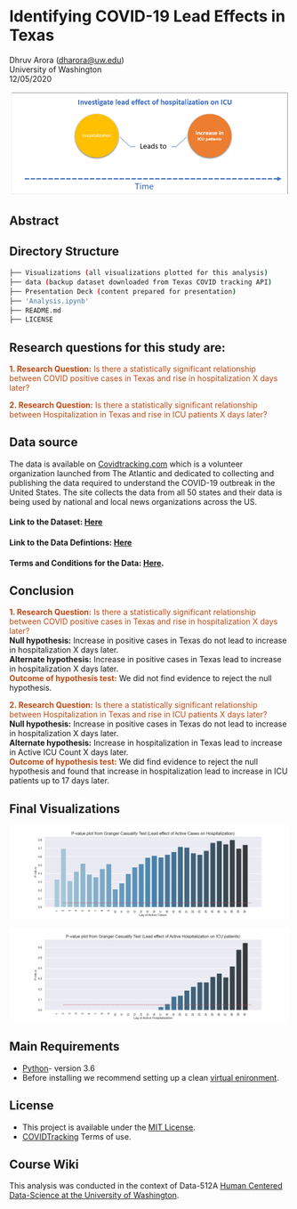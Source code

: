# Identifying COVID-19 Lead Effects in Texas
Dhruv Arora (dharora@uw.edu)  
University of Washington  
12/05/2020  

![Lead effect](https://github.com/Arora-Dhruv/Identifying-COVID-19-Lead-Effects-in-Texas/blob/main/Visualizations/Leadeffect_1.PNG)

## Abstract

## Directory Structure
```bash
├── Visualizations (all visualizations plotted for this analysis)
├── data (backup dataset downloaded from Texas COVID tracking API)
├── Presentation Deck (content prepared for presentation)
├── 'Analysis.ipynb'
├── README.md
├── LICENSE

```

## Research questions for this study are:
<font color='#C24914'>**1. Research Question:** Is there a statistically significant relationship between COVID positive cases in Texas and rise in hospitalization X days later?</font> 

<font color='#C24914'>**2. Research Question:**  Is there a statistically significant relationship between Hospitalization in Texas and rise in ICU patients X days later?</font>


## Data source
The data is available on [Covidtracking.com](https://covidtracking.com/) which is a volunteer organization launched from The Atlantic and dedicated to collecting and publishing the data required to understand the COVID-19 outbreak in the United States. The site collects the data from all 50 states and their data is being used by national and local news organizations across the US.  
#### Link to the Dataset: [Here](https://covidtracking.com/data/api)
#### Link to the Data Defintions: [Here](https://covidtracking.com/about-data/data-definitions)
#### Terms and Conditions for the Data: [Here](https://covidtracking.com/terms-and-conditions). 

## Conclusion
<font color='#C24914'>**1. Research Question:** Is there a statistically significant relationship between COVID positive cases in Texas and rise in hospitalization X days later?</font>  
**Null hypothesis:** Increase in positive cases in Texas do not lead to increase in hospitalization X days later.  
**Alternate hypothesis:** Increase in positive cases in Texas lead to increase in hospitalization X days later.  
<font color='#C24914'>**Outcome of hypothesis test:**</font> We did not find evidence to reject the null hypothesis.  
   
   
<font color='#C24914'>**2. Research Question:**  Is there a statistically significant relationship between Hospitalization in Texas and rise in ICU patients X days later?</font>    
**Null hypothesis:** Increase in positive cases in Texas do not lead to increase in hospitalization X days later.   
**Alternate hypothesis:** Increase in hospitalization in Texas lead to increase in Active ICU Count X days later.  
<font color='#C24914'>**Outcome of hypothesis test:**</font> We did find evidence to reject the null hypothesis and found that increase in hospitalization lead to increase in ICU patients up to 17 days later.  

## Final Visualizations
![P-value plot from Granger Casuality Test to identify lead effect of active COVID cases on hospitalization:](https://github.com/Arora-Dhruv/Identifying-COVID-19-Lead-Effects-in-Texas/blob/main/Visualizations/Granger%20Casuality%20Test-%20Active%20Cases%20on%20hospitalization.png)

![P-value plot from Granger Casuality Test to identify lead effect of hospitalization on ICU Patients:](https://github.com/Arora-Dhruv/Identifying-COVID-19-Lead-Effects-in-Texas/blob/main/Visualizations/Granger%20Casuality%20Test-%20Active%20Hospitalization%20on%20ICU.png)


## Main Requirements
* [Python](https://www.python.org/)- version 3.6
* Before installing we recommend setting up a clean [virtual enironment](https://docs.python.org/3.6/tutorial/venv.html).
  
## License
* This project is available under the [MIT License](https://covidtracking.com/terms-and-conditions/).
* [COVIDTracking](https://covidtracking.com/terms-and-conditions/) Terms of use.

## Course Wiki
This analysis was conducted in the context of Data-512A [Human Centered Data-Science at the University of Washington](https://www.washington.edu/datasciencemasters/course-descriptions/).
